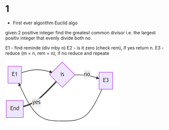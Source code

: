 # 1

- First ever algorithm Euclid algo

given 2 positive integer find the greatest 
common divisor i.e. the largest positiv integer
that evenly divide both no.

E1 - find reminde (div mby n)
E2 - is it zero (check rem), if yes return n.
E3 - reduce (m = n, rem = n), if no reduce and repeate
 
![banner](./img/euclidalgo.png)
